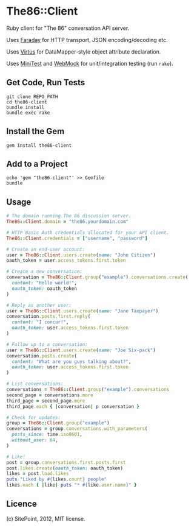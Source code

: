 The86::Client
=============

Ruby client for "The 86" conversation API server.

Uses [Faraday][1] for HTTP transport, JSON encoding/decoding etc.

Uses [Virtus][2] for DataMapper-style object attribute declaration.

Uses [MiniTest][3] and [WebMock][4] for unit/integration testing (run `rake`).


[1]: https://github.com/technoweenie/faraday
[2]: https://github.com/solnic/virtus
[3]: https://github.com/seattlerb/minitest
[4]: https://github.com/bblimke/webmock


Get Code, Run Tests
-------------------

    git clone REPO_PATH
    cd the86-client
    bundle install
    bundle exec rake


Install the Gem
---------------

    gem install the86-client


Add to a Project
----------------

    echo 'gem "the86-client"' >> Gemfile
    bundle


Usage
-----

```ruby
# The domain running The 86 discussion server.
The86::Client.domain = "the86.yourdomain.com"

# HTTP Basic Auth credentials allocated for your API client.
The86::Client.credentials = ["username", "password"]

# Create an end-user account:
user = The86::Client.users.create(name: "John Citizen")
oauth_token = user.access_tokens.first.token

# Create a new conversation:
conversation = The86::Client.group("example").conversations.create(
  content: "Hello world!",
  oauth_token: oauth_token
)

# Reply as another user:
user = The86::Client.users.create(name: "Jane Taxpayer")
conversation.posts.first.reply(
  content: "I concur!",
  oauth_token: user.access_tokens.first.token
)

# Follow up to a conversation:
user = The86::Client.users.create(name: "Joe Six-pack")
conversation.posts.create(
  content: "What are you guys talking about?",
  oauth_token: user.access_tokens.first.token
)

# List conversations:
conversations = The86::Client.group("example").conversations
second_page = conversations.more
third_page = second_page.more
third_page.each { |conversation| p conversation }

# Check for updates:
group = The86::Client.group("example")
conversations = group.conversations.with_parameters(
  posts_since: time.iso8601,
  without_user: 64,
)

# Like!
post = group.conversations.first.posts.first
post.likes.create(oauth_token: oauth_token)
likes = post.load.likes
puts "Liked by #{likes.count} people"
likes.each { |like| puts "* #{like.user.name}" }
```


Licence
-------

(c) SitePoint, 2012, MIT license.
